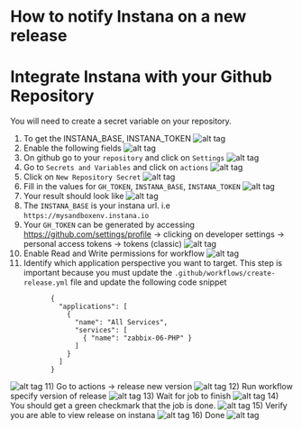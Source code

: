 # How to notify Instana on a new release

# Integrate Instana with your Github Repository
You will need to create a secret variable on your repository. 

1) To get the INSTANA_BASE, INSTANA_TOKEN
![alt tag](img/instana_settings.png "Secrets")
2) Enable the following fields
![alt tag](img/enable_fields.png "Secrets")
3) On github go to your `repository` and click on `Settings`
![alt tag](img/settings.png "Settings")
4) Go to `Secrets and Variables` and click on `actions`
![alt tag](img/secrets_and_vars.png "Settings")
5) Click on `New Repository Secret`
![alt tag](img/secrets.png "Secrets")
6) Fill in the values for `GH_TOKEN`, `INSTANA_BASE`, `INSTANA_TOKEN`
![alt tag](img/secrets.png "Secrets")
7) Your result should look like
![alt tag](img/repo_secrets.png "Secrets")
8) The `INSTANA_BASE` is your instana url. i.e `https://mysandboxenv.instana.io`
9) Your `GH_TOKEN` can be generated by accessing https://github.com/settings/profile -> clicking on developer settings -> personal access tokens -> tokens (classic)
![alt tag](img/token2.png "Secrets")
10) Enable Read and Write permissions for workflow
![alt tag](img/enable_workflow.png "Secrets")
11) Identify which application perspective you want to target.
This step is important because you must update the `.github/workflows/create-release.yml` file and update the following code snippet
```
          {
            "applications": [
              {
                "name": "All Services",
                "services": [
                  { "name": "zabbix-06-PHP" }
                ]
              }
            ]
          }
```
![alt tag](img/applications.png "Secrets")
11) Go to actions -> release new version
![alt tag](img/actions.png "Secrets")
12) Run workflow specify version of release 
![alt tag](img/workflow.png "Secrets")
13) Wait for job to finish
![alt tag](img/job_pending.png "Secrets")
14) You should get a green checkmark that the job is done.
![alt tag](img/done.png "Secrets")
15) Verify you are able to view release on instana
![alt tag](img/instana_done.png "Secrets")
16) Done
![alt tag](img/instana_releases.png "Secrets")